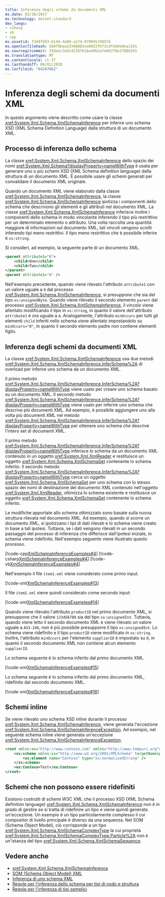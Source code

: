 ```yaml
---
title: Inferenza degli schemi da documenti XML
ms.date: 03/30/2017
ms.technology: dotnet-standard
dev_langs:
- csharp
- vb
- cpp
ms.assetid: f3d97d53-614d-4a04-a174-87965b7405f6
ms.openlocfilehash: 5b0f9bea33346083ce0015fbf3cdfeb0e0ea1181
ms.sourcegitcommit: 33deec3e814238fb18a49b2a7e89278e27888291
ms.translationtype: MT
ms.contentlocale: it-IT
ms.lasthandoff: 06/02/2020
ms.locfileid: "84287662"
---
```

# <a name="inferring-schemas-from-xml-documents"></a>Inferenza degli schemi da documenti XML
In questo argomento viene descritto come usare la classe <xref:System.Xml.Schema.XmlSchemaInference> per inferire uno schema XSD (XML Schema Definition Language) dalla struttura di un documento XML.  
  
## <a name="the-schema-inference-process"></a>Processo di inferenza dello schema  
 La classe <xref:System.Xml.Schema.XmlSchemaInference> dello spazio dei nomi <xref:System.Xml.Schema?displayProperty=nameWithType> è usata per generare uno o più schemi XSD (XML Schema definition language) dalla struttura di un documento XML. È possibile usare gli schemi generati per convalidare il documento XML originale.  
  
 Quando un documento XML viene elaborato dalla classe <xref:System.Xml.Schema.XmlSchemaInference>, la classe <xref:System.Xml.Schema.XmlSchemaInference> ipotizza i componenti dello schema che descrivono gli elementi e gli attributi nel documento XML. La classe <xref:System.Xml.Schema.XmlSchemaInference> inferisce inoltre i componenti dello schema in modo vincolante inferendo il tipo più restrittivo per un determinato elemento o attributo. Una volta raccolta una quantità maggiore di informazioni sul documento XML, tali vincoli vengono sciolti inferendo tipi meno restrittivi. Il tipo meno restrittivo che è possibile inferire è `xs:string`.  
  
 Si consideri, ad esempio, la seguente parte di un documento XML.  
  
```xml  
<parent attribute1="6">  
    <child>One</child>  
    <child>Two</child>  
</parent>  
<parent attribute1="A" />
```  
  
 Nell'esempio precedente, quando viene rilevato l'attributo `attribute1` con un valore uguale a `6` dal processo <xref:System.Xml.Schema.XmlSchemaInference>, si presuppone che sia del tipo `xs:unsignedByte`. Quando viene rilevato il secondo elemento `parent` dal processo <xref:System.Xml.Schema.XmlSchemaInference>, il vincolo viene allentato modificando il tipo in `xs:string`, in quanto il valore dell'attributo `attribute1` è ora uguale a `A`. Analogamente, l'attributo `minOccurs` per tutti gli elementi `child` inferiti nello schema viene allentato impostandolo su `minOccurs="0"`, in quanto il secondo elemento padre non contiene elementi figlio.  
  
## <a name="inferring-schemas-from-xml-documents"></a>Inferenza degli schemi da documenti XML  
 La classe <xref:System.Xml.Schema.XmlSchemaInference> usa due metodi <xref:System.Xml.Schema.XmlSchemaInference.InferSchema%2A> di overload per inferire uno schema da un documento XML.  
  
 Il primo metodo <xref:System.Xml.Schema.XmlSchemaInference.InferSchema%2A?displayProperty=nameWithType> viene usato per creare uno schema basato su un documento XML. Il secondo metodo <xref:System.Xml.Schema.XmlSchemaInference.InferSchema%2A?displayProperty=nameWithType> viene usato per inferire uno schema che descrive più documenti XML. Ad esempio, è possibile aggiungere uno alla volta più documenti XML nel metodo <xref:System.Xml.Schema.XmlSchemaInference.InferSchema%2A?displayProperty=nameWithType> per ottenere uno schema che descrive l'intero set di documenti XML.  
  
 Il primo metodo <xref:System.Xml.Schema.XmlSchemaInference.InferSchema%2A?displayProperty=nameWithType> inferisce lo schema da un documento XML contenuto in un oggetto <xref:System.Xml.XmlReader> e restituisce un oggetto <xref:System.Xml.Schema.XmlSchemaSet> contenente lo schema inferito. Il secondo metodo <xref:System.Xml.Schema.XmlSchemaInference.InferSchema%2A?displayProperty=nameWithType> cerca un oggetto <xref:System.Xml.Schema.XmlSchemaSet> per uno schema con lo stesso spazio dei nomi di destinazione del documento XML contenuto nell'oggetto <xref:System.Xml.XmlReader>, ottimizza lo schema esistente e restituisce un oggetto <xref:System.Xml.Schema.XmlSchemaSet> contenente lo schema inferito.  
  
 Le modifiche apportate allo schema ottimizzato sono basate sulla nuova struttura rilevata nel documento XML. Ad esempio, quando si scorre un documento XML, si ipotizzano i tipi di dati rilevati e lo schema viene creato in base a tali ipotesi. Tuttavia, se i dati vengono rilevati in un secondo passaggio del processo di inferenza che differisce dall'ipotesi iniziale, lo schema viene ridefinito. Nell'esempio seguente viene illustrato questo processo.  
  
 [!code-cpp[XmlSchemaInferenceExamples#4](../../../../samples/snippets/cpp/VS_Snippets_Data/XmlSchemaInferenceExamples/CPP/XmlSchemaInferenceExamples.cpp#4)]
 [!code-csharp[XmlSchemaInferenceExamples#4](../../../../samples/snippets/csharp/VS_Snippets_Data/XmlSchemaInferenceExamples/CS/XmlSchemaInferenceExamples.cs#4)]
 [!code-vb[XmlSchemaInferenceExamples#4](../../../../samples/snippets/visualbasic/VS_Snippets_Data/XmlSchemaInferenceExamples/VB/XmlSchemaInferenceExamples.vb#4)]  
  
 Nell'esempio il file `item1.xml` viene considerato come primo input.  
  
 [!code-xml[XmlSchemaInferenceExamples#13](../../../../samples/snippets/xml/VS_Snippets_Data/XmlSchemaInferenceExamples/XML/item1.xml#13)]  
  
 Il file `item2.xml` viene quindi considerato come secondo input:  
  
 [!code-xml[XmlSchemaInferenceExamples#14](../../../../samples/snippets/xml/VS_Snippets_Data/XmlSchemaInferenceExamples/XML/item2.xml#14)]  
  
 Quando viene rilevato l'attributo `productID` nel primo documento XML, si presuppone che il valore `123456789` sia del tipo `xs:unsignedInt`. Tuttavia, quando viene letto il secondo documento XML e viene rilevato un valore uguale a `A53-246`, non è più possibile presupporre il tipo `xs:unsignedInt`. Lo schema viene ridefinito e il tipo `productID` viene modificato in `xs:string`. Inoltre, l'attributo `minOccurs` per l'elemento `supplierID` è impostato su `0`, in quanto il secondo documento XML non contiene alcun elemento `supplierID`.  
  
 Lo schema seguente è lo schema inferito dal primo documento XML.  
  
 [!code-xml[XmlSchemaInferenceExamples#15](../../../../samples/snippets/xml/VS_Snippets_Data/XmlSchemaInferenceExamples/XML/InferSchema1.xml#15)]  
  
 Lo schema seguente è lo schema inferito dal primo documento XML, ridefinito dal secondo documento XML.  
  
 [!code-xml[XmlSchemaInferenceExamples#16](../../../../samples/snippets/xml/VS_Snippets_Data/XmlSchemaInferenceExamples/XML/InferSchema2.xml#16)]  
  
## <a name="inline-schemas"></a>Schemi inline  
 Se viene rilevato uno schema XSD inline durante il processo <xref:System.Xml.Schema.XmlSchemaInference>, viene generata l'eccezione <xref:System.Xml.Schema.XmlSchemaInferenceException>. Ad esempio, nel seguente schema inline viene generata un'eccezione <xref:System.Xml.Schema.XmlSchemaInferenceException>.  
  
```xml  
<root xmlns:ex="http://www.contoso.com" xmlns="http://www.tempuri.org">  
    <xs:schema xmlns:xs="http://www.w3.org/2001/XMLSchema" targetNamespace="http://www.contoso.com">  
        <xs:element name="Contoso" type="xs:normalizedString" />  
    </xs:schema>  
    <ex:Contoso>Test</ex:Contoso>  
</root>  
```  
  
## <a name="schemas-that-cannot-be-refined"></a>Schemi che non possono essere ridefiniti  
 Esistono costrutti di schemi W3C XML che il processo XSD (XML Schema definition language) <xref:System.Xml.Schema.XmlSchemaInference> non è in grado di gestire se si tratta di ridefinire un tipo e viene quindi generata un'eccezione. Un esempio è un tipo particolarmente complesso il cui compositor di livello principale è diverso da una sequenza. Nel SOM (Schema Object Model), ciò corrisponde a un tipo <xref:System.Xml.Schema.XmlSchemaComplexType> la cui proprietà <xref:System.Xml.Schema.XmlSchemaComplexType.Particle%2A> non è un'istanza del tipo <xref:System.Xml.Schema.XmlSchemaSequence>.  
  
## <a name="see-also"></a>Vedere anche

- <xref:System.Xml.Schema.XmlSchemaInference>
- [SOM (Schema Object Model) XML](xml-schema-object-model-som.md)
- [Inferenza di uno schema XML](inferring-an-xml-schema.md)
- [Regole per l'inferenza dello schema per tipi di nodo e struttura](rules-for-inferring-schema-node-types-and-structure.md)
- [Regole per l'inferenza di tipi semplici](rules-for-inferring-simple-types.md)
